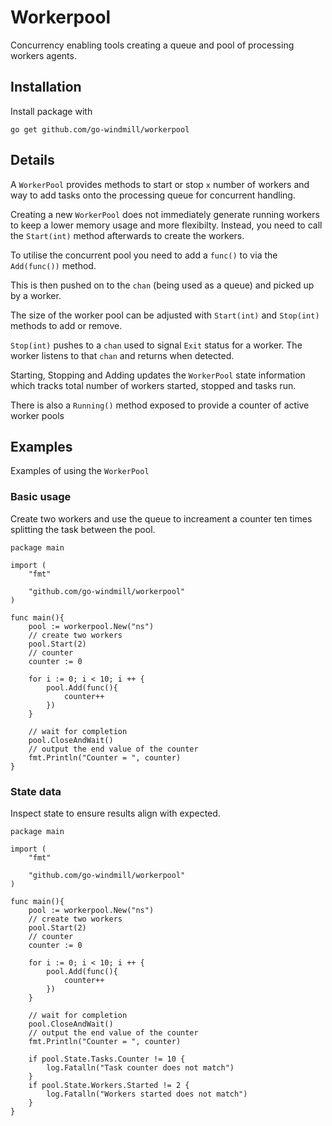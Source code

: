 # Workerpool

Concurrency enabling tools creating a queue and pool of processing workers agents.

## Installation

Install package with 

```
go get github.com/go-windmill/workerpool
```

## Details

A `WorkerPool` provides methods to start or stop `x` number of workers and way to add tasks onto the processing queue for concurrent handling.

Creating a new `WorkerPool` does not immediately generate running workers to keep a lower memory usage and more flexibilty. Instead, you need to call the `Start(int)` method afterwards to create the workers.

To utilise the concurrent pool you need to add a `func()` to via the `Add(func())` method.

This is then pushed on to the `chan` (being used as a queue) and picked up by a worker.

The size of the worker pool can be adjusted with `Start(int)` and `Stop(int)` methods to add or remove.

`Stop(int)` pushes to a `chan` used to signal `Exit` status for a worker. The worker listens to that `chan` and returns when detected.

Starting, Stopping and Adding updates the `WorkerPool` state information which tracks total number of workers started, stopped and tasks run. 

There is also a `Running()` method exposed to provide a counter of active worker pools

## Examples

Examples of using the `WorkerPool`

### Basic usage

Create two workers and use the queue to increament a counter ten times splitting the task between the pool.

```
package main

import (
    "fmt"

    "github.com/go-windmill/workerpool"
)

func main(){
    pool := workerpool.New("ns")
    // create two workers
    pool.Start(2)
    // counter
    counter := 0

    for i := 0; i < 10; i ++ {
        pool.Add(func(){
            counter++
        })
    }

    // wait for completion
    pool.CloseAndWait()
    // output the end value of the counter
    fmt.Println("Counter = ", counter)
}
```

### State data

Inspect state to ensure results align with expected.

```
package main

import (
    "fmt"

    "github.com/go-windmill/workerpool"
)

func main(){
    pool := workerpool.New("ns")
    // create two workers
    pool.Start(2)
    // counter
    counter := 0

    for i := 0; i < 10; i ++ {
        pool.Add(func(){
            counter++
        })
    }

    // wait for completion
    pool.CloseAndWait()
    // output the end value of the counter
    fmt.Println("Counter = ", counter)

    if pool.State.Tasks.Counter != 10 {
        log.Fatalln("Task counter does not match")
    }
    if pool.State.Workers.Started != 2 {
        log.Fatalln("Workers started does not match")
    }
}
```